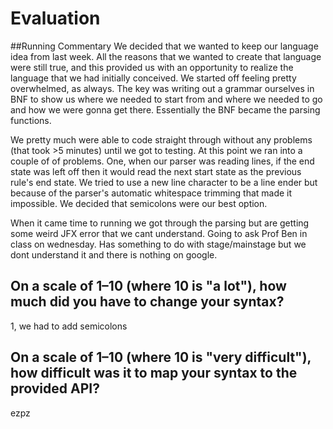 # Evaluation

##Running Commentary
We decided that we wanted to keep our language idea from last week. All the reasons that we wanted to create that language were still true, and this provided us with an opportunity to realize the language that we had initially conceived. We started off feeling pretty overwhelmed, as always. The key was writing out a grammar ourselves in BNF to show us where we needed to start from and where we needed to go and how we were gonna get there. Essentially the BNF became the parsing functions.

We pretty much were able to code straight through without any problems (that took >5 minutes) until we got to testing. At this point we ran into a couple of of problems. One, when our parser was reading lines, if the end state was left off then it would read the next start state as the previous rule's end state. We tried to use a new line character to be a line ender but because of the parser's automatic whitespace trimming that made it impossible. We decided that semicolons were our best option.

When it came time to running we got through the parsing but are getting some weird JFX error that we cant understand. Going to ask Prof Ben in class on wednesday. Has something to do with stage/mainstage but we dont understand it and there is nothing on google.


## On a scale of 1–10 (where 10 is "a lot"), how much did you have to change your syntax? 
1, we had to add semicolons


## On a scale of 1–10 (where 10 is "very difficult"), how difficult was it to map your syntax to the provided API?
ezpz